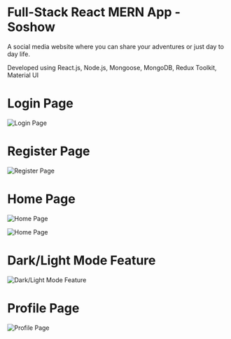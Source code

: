 # Full-Stack React MERN App - Soshow
A social media website where you can share your adventures or just day to day life.

Developed using React.js, Node.js, Mongoose, MongoDB, Redux Toolkit, Material UI

# Login Page
![Login Page](https://i.imgur.com/5tbfS8o.png)

# Register Page
![Register Page](https://i.imgur.com/yFxU4L4.png)

# Home Page
![Home Page](https://i.imgur.com/II4H5k3.gif)

![Home Page](https://i.imgur.com/qsVacLE.png)

# Dark/Light Mode Feature
![Dark/Light Mode Feature](https://i.imgur.com/pyYdO0u.gif)

# Profile Page
![Profile Page](https://i.imgur.com/GNg0b6r.png)
